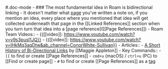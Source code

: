 #.doc-mode
    - ### The most fundamental idea in Roam is bidirectional linking
    - It doesn't matter what [page]([[Pages]]) you've written a note on, if you mention an idea, every place where you mentioned that idea will get collected underneath that page in the [[Linked References]] section when you turn turn that idea into a [page reference]([[Page References]])
    - Roam Team Videos::
        - {{[[video]]: https://www.youtube.com/watch?v=v9s3pusI1JQ}}
        - {{[[video]]: https://www.youtube.com/watch?v=lHkMq3aqDtw&ab_channel=ConorWhite-Sullivan}}
    - Articles::
        - [A Short History of Bi-Directional Links](https://maggieappleton.com/bidirectionals) by [[Maggie Appleton]]
    - Key Commands::
        - `[[` to find or create [[Page References]]
        - `cmd+u` (macOS) / `ctrl+u` (PC) to [[Find or create page]]
        - `#` to find or create [[Page References]] as a [tag]([[Tags]])
